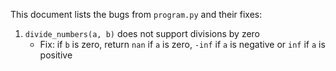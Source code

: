 This document lists the bugs from `program.py` and their fixes:
1) `divide_numbers(a, b)` does not support divisions by zero
    - Fix: if `b` is zero, return `nan` if `a` is zero, `-inf` if `a` is negative or `inf` if `a` is positive